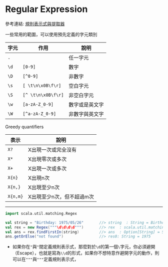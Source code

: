 # Regular Expression

參考連結: [規則表示式與提取器](http://openhome.cc/Gossip/Scala/RegularExpressionExtractor.html)

一些常用的範圍，可以使用預先定義的字元類別

| 字元 | 作用 | 說明 |
|------|------|--------|
| ```.``` | | 任一字元 |
| ```\d``` | ```[0-9]``` | 數字 |
| ```\D``` | ```[^0-9]``` | 非數字 |
| ```\s``` | ```[ \t\n\x0B\f\r]``` | 空白字元 |
| ```\S``` | ```[^ \t\n\x0B\f\r]``` | 非空白字元 |
| ```\w``` | ```[a-zA-Z_0-9]``` | 數字或是英文字 |
| ```\W``` | ```[^a-zA-Z_0-9]``` | 非數字與英文字 |

Greedy quantifiers

| 表示 | 說明 |
|------|------|
| ```X?``` | X出現一次或完全沒有 |
| ```X*``` | X出現零次或多次 |
| ```X+``` | X出現一次或多次 |
| ```X{n}``` | X出現n次 |
| ```X{n,}``` | X出現至少n次 |
| ```X{n,m}``` | X出現至少n次，但不超過m次 |

___
```scala
import scala.util.matching.Regex

val string = "Birthday: 1975/05/26"       //> string  : String = Birthday: 1975/05/26
val rex = new Regex("""\d\d\d\d""")       //> rex  : scala.util.matching.Regex = \d\d\d\d
val ans = rex.findFirstIn(string)         //> ans  : Option[String] = Some(1975)
ans.getOrElse("not found")                //> res0: String = 1975
```
- 如果你在```"```與```"```間定義規則表示式，那麼對於```\d```的第一個```\```字元，你必須避開（Escape），也就是寫為```\\d```的形式，如果你不想特意作避開字元的動作，則可以在```"""```與```"""```定義規則表示式，
